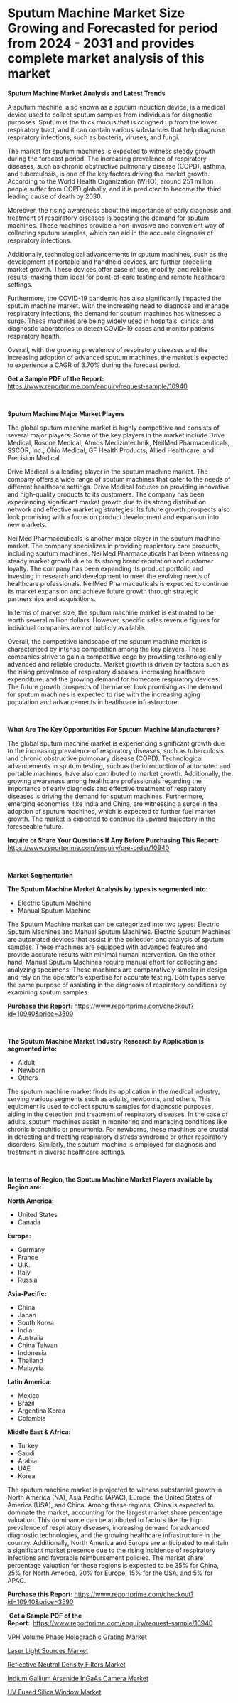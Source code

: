 <p><h1>Sputum Machine Market Size Growing and Forecasted for period from 2024 - 2031 and provides complete market analysis of this market</h1></p><p><strong>Sputum Machine Market Analysis and Latest Trends</strong></p>
<p><p>A sputum machine, also known as a sputum induction device, is a medical device used to collect sputum samples from individuals for diagnostic purposes. Sputum is the thick mucus that is coughed up from the lower respiratory tract, and it can contain various substances that help diagnose respiratory infections, such as bacteria, viruses, and fungi.</p><p>The market for sputum machines is expected to witness steady growth during the forecast period. The increasing prevalence of respiratory diseases, such as chronic obstructive pulmonary disease (COPD), asthma, and tuberculosis, is one of the key factors driving the market growth. According to the World Health Organization (WHO), around 251 million people suffer from COPD globally, and it is predicted to become the third leading cause of death by 2030.</p><p>Moreover, the rising awareness about the importance of early diagnosis and treatment of respiratory diseases is boosting the demand for sputum machines. These machines provide a non-invasive and convenient way of collecting sputum samples, which can aid in the accurate diagnosis of respiratory infections.</p><p>Additionally, technological advancements in sputum machines, such as the development of portable and handheld devices, are further propelling market growth. These devices offer ease of use, mobility, and reliable results, making them ideal for point-of-care testing and remote healthcare settings.</p><p>Furthermore, the COVID-19 pandemic has also significantly impacted the sputum machine market. With the increasing need to diagnose and manage respiratory infections, the demand for sputum machines has witnessed a surge. These machines are being widely used in hospitals, clinics, and diagnostic laboratories to detect COVID-19 cases and monitor patients' respiratory health.</p><p>Overall, with the growing prevalence of respiratory diseases and the increasing adoption of advanced sputum machines, the market is expected to experience a CAGR of 3.70% during the forecast period.</p></p>
<p><strong>Get a Sample PDF of the Report:&nbsp;</strong> <a href="https://www.reportprime.com/enquiry/request-sample/10940">https://www.reportprime.com/enquiry/request-sample/10940</a></p>
<p>&nbsp;</p>
<p><strong>Sputum Machine Major Market Players</strong></p>
<p><p>The global sputum machine market is highly competitive and consists of several major players. Some of the key players in the market include Drive Medical, Roscoe Medical, Atmos Medizintechnik, NeilMed Pharmaceuticals, SSCOR, Inc., Ohio Medical, GF Health Products, Allied Healthcare, and Precision Medical.</p><p>Drive Medical is a leading player in the sputum machine market. The company offers a wide range of sputum machines that cater to the needs of different healthcare settings. Drive Medical focuses on providing innovative and high-quality products to its customers. The company has been experiencing significant market growth due to its strong distribution network and effective marketing strategies. Its future growth prospects also look promising with a focus on product development and expansion into new markets.</p><p>NeilMed Pharmaceuticals is another major player in the sputum machine market. The company specializes in providing respiratory care products, including sputum machines. NeilMed Pharmaceuticals has been witnessing steady market growth due to its strong brand reputation and customer loyalty. The company has been expanding its product portfolio and investing in research and development to meet the evolving needs of healthcare professionals. NeilMed Pharmaceuticals is expected to continue its market expansion and achieve future growth through strategic partnerships and acquisitions.</p><p>In terms of market size, the sputum machine market is estimated to be worth several million dollars. However, specific sales revenue figures for individual companies are not publicly available.</p><p>Overall, the competitive landscape of the sputum machine market is characterized by intense competition among the key players. These companies strive to gain a competitive edge by providing technologically advanced and reliable products. Market growth is driven by factors such as the rising prevalence of respiratory diseases, increasing healthcare expenditure, and the growing demand for homecare respiratory devices. The future growth prospects of the market look promising as the demand for sputum machines is expected to rise with the increasing aging population and advancements in healthcare infrastructure.</p></p>
<p>&nbsp;</p>
<p><strong>What Are The Key Opportunities For Sputum Machine Manufacturers?</strong></p>
<p><p>The global sputum machine market is experiencing significant growth due to the increasing prevalence of respiratory diseases, such as tuberculosis and chronic obstructive pulmonary disease (COPD). Technological advancements in sputum testing, such as the introduction of automated and portable machines, have also contributed to market growth. Additionally, the growing awareness among healthcare professionals regarding the importance of early diagnosis and effective treatment of respiratory diseases is driving the demand for sputum machines. Furthermore, emerging economies, like India and China, are witnessing a surge in the adoption of sputum machines, which is expected to further fuel market growth. The market is expected to continue its upward trajectory in the foreseeable future.</p></p>
<p><strong>Inquire or Share Your Questions If Any Before Purchasing This Report:</strong> <a href="https://www.reportprime.com/enquiry/pre-order/10940">https://www.reportprime.com/enquiry/pre-order/10940</a></p>
<p>&nbsp;</p>
<p><strong>Market Segmentation</strong></p>
<p><strong>The Sputum Machine Market Analysis by types is segmented into:</strong></p>
<p><ul><li>Electric Sputum Machine</li><li>Manual Sputum Machine</li></ul></p>
<p><p>The Sputum Machine market can be categorized into two types: Electric Sputum Machines and Manual Sputum Machines. Electric Sputum Machines are automated devices that assist in the collection and analysis of sputum samples. These machines are equipped with advanced features and provide accurate results with minimal human intervention. On the other hand, Manual Sputum Machines require manual effort for collecting and analyzing specimens. These machines are comparatively simpler in design and rely on the operator's expertise for accurate testing. Both types serve the same purpose of assisting in the diagnosis of respiratory conditions by examining sputum samples.</p></p>
<p><strong>Purchase this Report:&nbsp;</strong><a href="https://www.reportprime.com/checkout?id=10940&price=3590">https://www.reportprime.com/checkout?id=10940&price=3590</a></p>
<p>&nbsp;</p>
<p><strong>The Sputum Machine Market Industry Research by Application is segmented into:</strong></p>
<p><ul><li>Aldult</li><li>Newborn</li><li>Others</li></ul></p>
<p><p>The sputum machine market finds its application in the medical industry, serving various segments such as adults, newborns, and others. This equipment is used to collect sputum samples for diagnostic purposes, aiding in the detection and treatment of respiratory diseases. In the case of adults, sputum machines assist in monitoring and managing conditions like chronic bronchitis or pneumonia. For newborns, these machines are crucial in detecting and treating respiratory distress syndrome or other respiratory disorders. Similarly, the sputum machine is employed for diagnosis and treatment in diverse healthcare settings.</p></p>
<p>&nbsp;</p>
<p><strong>In terms of Region, the Sputum Machine Market Players available by Region are:</strong></p>
<p>
    <p> <strong> North America: </strong>
        <ul>
            <li>United States</li>
            <li>Canada</li>
        </ul>
        </p> 
    <p> <strong> Europe: </strong>
        <ul>
            <li>Germany</li>
            <li>France</li>
            <li>U.K.</li>
            <li>Italy</li>
            <li>Russia</li>
        </ul>
        </p> 
    <p> <strong> Asia-Pacific: </strong>
        <ul>
            <li>China</li>
            <li>Japan</li>
            <li>South Korea</li>
            <li>India</li>
            <li>Australia</li>
            <li>China Taiwan</li>
            <li>Indonesia</li>
            <li>Thailand</li>
            <li>Malaysia</li>
        </ul>
        </p> 
    <p> <strong> Latin America: </strong>
        <ul>
            <li>Mexico</li>
            <li>Brazil</li>
            <li>Argentina Korea</li>
            <li>Colombia</li>
        </ul>
        </p> 
    <p> <strong> Middle East & Africa: </strong>
        <ul>
            <li>Turkey</li>
            <li>Saudi</li>
            <li>Arabia</li>
            <li>UAE</li>
            <li>Korea</li>
        </ul>
    </p>
    </p>
<p><p>The sputum machine market is projected to witness substantial growth in North America (NA), Asia Pacific (APAC), Europe, the United States of America (USA), and China. Among these regions, China is expected to dominate the market, accounting for the largest market share percentage valuation. This dominance can be attributed to factors like the high prevalence of respiratory diseases, increasing demand for advanced diagnostic technologies, and the growing healthcare infrastructure in the country. Additionally, North America and Europe are anticipated to maintain a significant market presence due to the rising incidence of respiratory infections and favorable reimbursement policies. The market share percentage valuation for these regions is expected to be 35% for China, 25% for North America, 20% for Europe, 15% for the USA, and 5% for APAC.</p></p>
<p><strong>Purchase this Report: </strong><a href="https://www.reportprime.com/checkout?id=10940&price=3590">https://www.reportprime.com/checkout?id=10940&price=3590</a></p>
<p>&nbsp;<strong>Get a Sample PDF of the Report:&nbsp;&nbsp;</strong><a href="https://www.reportprime.com/enquiry/request-sample/10940">https://www.reportprime.com/enquiry/request-sample/10940</a></p>
<p><strong></strong></p>
<p><p><a href="https://medium.com/@royalmiller09/vph-volume-phase-holographic-grating-market-size-cagr-trends-2024-2030-007e28f58d44">VPH Volume Phase Holographic Grating Market</a></p><p><a href="https://medium.com/@royalmiller09/laser-light-sources-market-comprehensive-assessment-by-type-application-and-geography-eabe2db7d9ee">Laser Light Sources Market</a></p><p><a href="https://medium.com/@royalmiller09/reflective-neutral-density-filters-market-size-reveals-the-best-marketing-channels-in-global-89376268bc2f">Reflective Neutral Density Filters Market</a></p><p><a href="https://medium.com/@royalmiller09/indium-gallium-arsenide-ingaas-camera-market-size-cagr-trends-2024-2030-304a72f4e4aa">Indium Gallium Arsenide InGaAs Camera Market</a></p><p><a href="https://medium.com/@royalmiller09/uv-fused-silica-window-market-size-market-outlook-and-market-forecast-2024-to-2031-445fa526d8ba">UV Fused Silica Window Market</a></p></p>